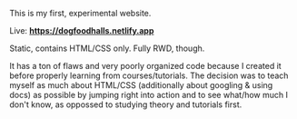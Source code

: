 This is my first, experimental website.

Live: <strong>https://dogfoodhalls.netlify.app</strong>

Static, contains HTML/CSS only. Fully RWD, though.

It has a ton of flaws and very poorly organized code because I created it before properly learning from courses/tutorials. The decision was to teach myself as much about HTML/CSS (additionally about googling & using docs) as possible by jumping right into action and to see what/how much I don't know, as oppossed to studying theory and tutorials first.

